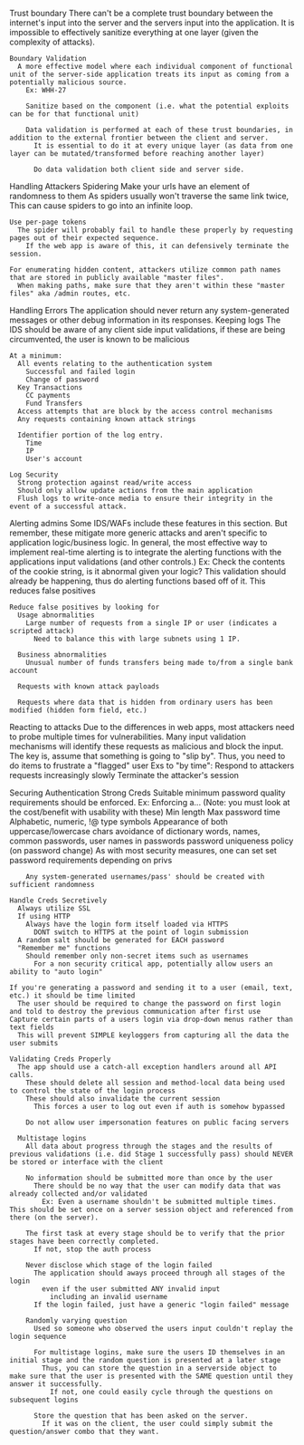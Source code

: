 Trust boundary
  There can't be a complete trust boundary between the internet's input into the server and the servers input into the application.  It is impossible to effectively sanitize everything at one layer (given the complexity of attacks).

    Boundary Validation
      A more effective model where each individual component of functional unit of the server-side application treats its input as coming from a potentially malicious source.
        Ex: WHH-27

        Sanitize based on the component (i.e. what the potential exploits can be for that functional unit)
        
        Data validation is performed at each of these trust boundaries, in addition to the external frontier between the client and server.
          It is essential to do it at every unique layer (as data from one layer can be mutated/transformed before reaching another layer)

          Do data validation both client side and server side.



Handling Attackers
  Spidering
    Make your urls have an element of randomness to them
      As spiders usually won't traverse the same link twice, This can cause spiders to go into an infinite loop.

    Use per-page tokens
      The spider will probably fail to handle these properly by requesting pages out of their expected sequence.    
        If the web app is aware of this, it can defensively terminate the session.

    For enumerating hidden content, attackers utilize common path names that are stored in publicly available "master files".
      When making paths, make sure that they aren't within these "master files" aka /admin routes, etc.



  Handling Errors
    The application should never return any system-generated messages or other debug information in its responses.
  Keeping logs
    The IDS should be aware of any client side input validations, if these are being circumvented, the user is known to be malicious
    
    At a minimum:
      All events relating to the authentication system
        Successful and failed login
        Change of password
      Key Transactions
        CC payments
        Fund Transfers
      Access attempts that are block by the access control mechanisms
      Any requests containing known attack strings

      Identifier portion of the log entry.
        Time
        IP
        User's account

    Log Security
      Strong protection against read/write access
      Should only allow update actions from the main application
      Flush logs to write-once media to ensure their integrity in the event of a successful attack.


  Alerting admins
    Some IDS/WAFs include these features in this section.
      But remember, these mitigate more generic attacks and aren't specific to application logic/business logic.
        In general, the most effective way to implement real-time alerting is to integrate the alerting functions with the applications input validations (and other controls.)
          Ex: Check the contents of the cookie string, is it abnormal given your logic?
            This validation should already be happening, thus do alerting functions based off of it.
              This reduces false positives

    Reduce false positives by looking for
      Usage abnormalities
        Large number of requests from a single IP or user (indicates a scripted attack)
          Need to balance this with large subnets using 1 IP.

      Business abnormalities
        Unusual number of funds transfers being made to/from a single bank account

      Requests with known attack payloads

      Requests where data that is hidden from ordinary users has been modified (hidden form field, etc.)


  Reacting to attacks
      Due to the differences in web apps, most attackers need to probe multiple times for vulnerabilities.
        Many input validation mechanisms will identify these requests as malicious and block the input.
          The key is, assume that something is going to "slip by".  Thus, you need to do items to frustrate a "flagged" user
            Exs to "by time":
              Respond to attackers requests increasingly slowly
              Terminate the attacker's session

Securing Authentication
  Strong Creds
    Suitable minimum password quality requirements should be enforced.
      Ex: Enforcing a...
        (Note: you must look at the cost/benefit with usability with these)
        Min length
        Max password time
        Alphabetic, numeric, !@ type symbols
        Appearance of both uppercase/lowercase chars
        avoidance of dictionary words, names, common passwords, user names in passwords
        password uniqueness policy (on password change)
          As with most security measures, one can set set password requirements depending on privs

        Any system-generated usernames/pass' should be created with sufficient randomness

    Handle Creds Secretively
      Always utilize SSL
      If using HTTP
        Always have the login form itself loaded via HTTPS
          DONT switch to HTTPS at the point of login submission
      A random salt should be generated for EACH password
      "Remember me" functions
        Should remember only non-secret items such as usernames
          For a non security critical app, potentially allow users an ability to "auto login"

    If you're generating a password and sending it to a user (email, text, etc.) it should be time limited
      The user should be required to change the password on first login and told to destroy the previous communication after first use
    Capture certain parts of a users login via drop-down menus rather than text fields
      This will prevent SIMPLE keyloggers from capturing all the data the user submits

    Validating Creds Properly
      The app should use a catch-all exception handlers around all API calls.
        These should delete all session and method-local data being used to control the state of the login process
        These should also invalidate the current session
          This forces a user to log out even if auth is somehow bypassed

        Do not allow user impersonation features on public facing servers

      Multistage logins
        All data about progress through the stages and the results of previous validations (i.e. did Stage 1 successfully pass) should NEVER be stored or interface with the client

        No information should be submitted more than once by the user
          There should be no way that the user can modify data that was already collected and/or validated
            Ex: Even a username shouldn't be submitted multiple times.  This should be set once on a server session object and referenced from there (on the server).

        The first task at every stage should be to verify that the prior stages have been correctly completed.
          If not, stop the auth process

        Never disclose which stage of the login failed
          The application should aways proceed through all stages of the login
            even if the user submitted ANY invalid input
              including an invalid username
          If the login failed, just have a generic "login failed" message

        Randomly varying question
          Used so someone who observed the users input couldn't replay the login sequence

          For multistage logins, make sure the users ID themselves in an initial stage and the random question is presented at a later stage
            Thus, you can store the question in a serverside object to make sure that the user is presented with the SAME question until they answer it successfully.
              If not, one could easily cycle through the questions on subsequent logins

          Store the question that has been asked on the server.
            If it was on the client, the user could simply submit the question/answer combo that they want.
